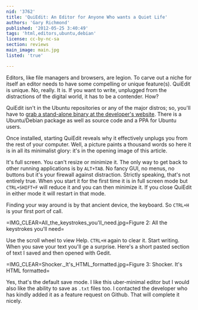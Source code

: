 ```yaml
---
nid: '3762'
title: 'QuiEdit: An Editor for Anyone Who wants a Quiet Life'
authors: 'Gary Richmond'
published: '2012-05-25 3:40:49'
tags: 'html,editors,ubuntu,debian'
license: cc-by-nc-sa
section: reviews
main_image: main.jpg
listed: 'true'

---
```

Editors, like file managers and browsers, are legion. To carve out a niche for itself an editor needs to have some compelling or unique feature(s). QuiEdit is unique. No, really. It is. If you want to write, unplugged from the distractions of the digital world, it has to be a contender. How?

<!--break-->

QuiEdit isn't in the Ubuntu repositories or any of the major distros; so, you'll have to [grab a stand-alone binary at the developer's website](http://www.cogsci.nl/software/quiedit). There is a Ubuntu/Debian package as well as source code and a PPA for Ubuntu users. 

Once installed, starting QuiEdit reveals why it effectively unplugs you from the rest of your computer. Well, a picture paints a thousand words so here it is in all its minimalist glory: it's in the opening image of this article.

It's full screen. You can't resize or minimize it. The only way to get back to other running applications is by `ALT+TAB`. No fancy GUI, no menus, no buttons but it's your firewall against distraction. Strictly speaking, that's not entirely true. When you start it for the first time it is in full screen mode but `CTRL+SHIFT+F` will reduce it and you can then minimize it. If you close QuiEdit in either mode it will restart in that mode.

Finding your way around is by that ancient device, the keyboard. So `CTRL+H` is your first port of call.

=IMG_CLEAR=All_the_keystrokes_you'll_need.jpg=Figure 2: All the keystrokes you'll need=

Use the scroll wheel to view Help. `CTRL+H` again to clear it. Start writing. When you save your text you'll ge a surprise. Here's a short pasted section of text I saved and then opened with Gedit.

=IMG_CLEAR=Shocker._It's_HTML_formatted.jpg=Figure 3: Shocker. It's HTML formatted=
 
Yes, that's the default save mode. I like this uber-minimal editor but I would also like the ability to save as `.txt` files too. I contacted the developer who has kindly added it as a feature request on Github. That will complete it nicely.